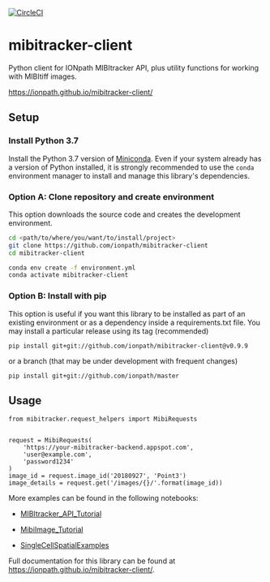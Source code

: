 [![CircleCI](https://circleci.com/gh/ionpath/mibitracker-client.svg?style=svg&circle-token=e798611a4abf9f2503a532c8ad5fd02d849d85a0)](https://circleci.com/gh/ionpath/mibitracker-client)

# mibitracker-client

Python client for IONpath MIBItracker API, plus utility functions for working
with MIBItiff images.

https://ionpath.github.io/mibitracker-client/

## Setup

### Install Python 3.7
Install the Python 3.7 version of [Miniconda](https://conda.io/miniconda.html).
Even if your system already has a version of Python installed, it is strongly
recommended to use the `conda` environment manager to install and manage this
library's dependencies.

### Option A: Clone repository and create environment
This option downloads the source code and creates the development environment.
```bash
cd <path/to/where/you/want/to/install/project>
git clone https://github.com/ionpath/mibitracker-client
cd mibitracker-client
```

```bash
conda env create -f environment.yml
conda activate mibitracker-client
```

### Option B: Install with pip
This option is useful if you want this library to be installed as part of an
existing environment or as a dependency inside a requirements.txt file. You may
install a particular release using its tag (recommended)
```
pip install git+git://github.com/ionpath/mibitracker-client@v0.9.9
```
or a branch (that may be under development with frequent changes)
```
pip install git+git://github.com/ionpath/master
```

## Usage
```
from mibitracker.request_helpers import MibiRequests


request = MibiRequests(
    'https://your-mibitracker-backend.appspot.com',
    'user@example.com',
    'password1234'
)
image_id = request.image_id('20180927', 'Point3')
image_details = request.get('/images/{}/'.format(image_id))
```

More examples can be found in the following notebooks:

 - [MIBItracker_API_Tutorial](MIBItracker_API_Tutorial.ipynb)

 - [MibiImage_Tutorial](MibiImage_Tutorial.ipynb)

 - [SingleCellSpatialExamples](SingleCellSpatialExamples.ipynb)

Full documentation for this library can be found at
https://ionpath.github.io/mibitracker-client/.
